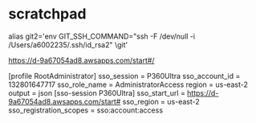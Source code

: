 # scratchpad

alias git2='env GIT_SSH_COMMAND="ssh -F /dev/null -i /Users/a6002235/.ssh/id_rsa2" \git'

https://d-9a67054ad8.awsapps.com/start#/


[profile RootAdministrator]
sso_session = P360Ultra
sso_account_id = 132801647717
sso_role_name = AdministratorAccess
region = us-east-2
output = json
[sso-session P360Ultra]
sso_start_url = https://d-9a67054ad8.awsapps.com/start#
sso_region = us-east-2
sso_registration_scopes = sso:account:access
